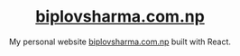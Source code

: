 <h1 align="center">
   <a href="https://biplovsharma.com.np/" target="_blank"> biplovsharma.com.np </a>
</h1>
<p align="center">
  My personal website <a href="https://biplovsharma.com.np/" target="_blank">biplovsharma.com.np</a> built with React.
</p>
